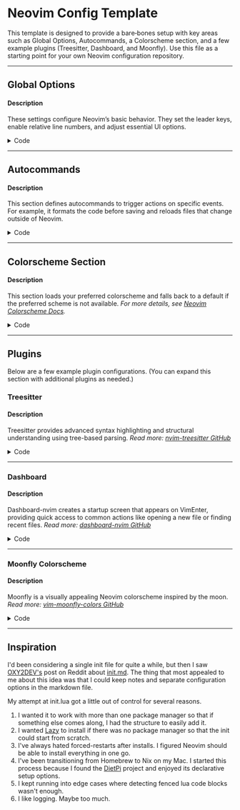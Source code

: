 # Neovim Config Template

This template is designed to provide a bare‐bones setup with key areas such as Global Options, Autocommands, a Colorscheme section, and a few example plugins (Treesitter, Dashboard, and Moonfly). Use this file as a starting point for your own Neovim configuration repository.

---

## Global Options

#### Description
These settings configure Neovim’s basic behavior. They set the leader keys, enable relative line numbers, and adjust essential UI options.

<details>
  <summary>Code</summary>

```lua
-- Global Options
local vim = vim

-- Set leader keys (see :help mapleader)
vim.g.mapleader = " "
vim.g.maplocalleader = "\\"

-- Editor Options
vim.opt.number = true               -- Absolute line numbers
vim.opt.relativenumber = true       -- Relative line numbers
vim.opt.clipboard = "unnamedplus"   -- Use system clipboard
vim.opt.expandtab = true            -- Use spaces instead of tabs
vim.opt.tabstop = 2                 -- Tab stops equal 2 spaces
vim.opt.shiftwidth = 2              -- Indentation width of 2 spaces
vim.opt.smartindent = true          -- Automatic indentation

-- UI Tweaks
vim.opt.cmdheight = 0               -- Minimize command-line height for a cleaner look
```

</details>

---

## Autocommands

#### Description
This section defines autocommands to trigger actions on specific events. For example, it formats the code before saving and reloads files that change outside of Neovim.

<details>
  <summary>Code</summary>

```lua
-- Autocommands

-- Format buffer before saving (if LSP formatting is available)
vim.api.nvim_create_autocmd("BufWritePre", {
  pattern = "*",
  callback = function()
    if vim.lsp.buf.format then
      vim.lsp.buf.format({ async = false })
    end
  end,
})

-- Reload file if it changes outside of Neovim (useful when editing remote files)
vim.api.nvim_create_autocmd({ "FocusGained", "TermClose", "TermLeave" }, {
  callback = function()
    vim.cmd("checktime")
  end,
})
```

</details>

---

## Colorscheme Section

#### Description
This section loads your preferred colorscheme and falls back to a default if the preferred scheme is not available.
_For more details, see [Neovim Colorscheme Docs](https://neovim.io/doc/user/ui.html#colorscheme)._

<details>
  <summary>Code</summary>

```lua
-- Colorscheme Setup
vim.cmd [[colorscheme nightfly]]
local custom_highlight = vim.api.nvim_create_augroup("CustomHighlight", {})
vim.api.nvim_create_autocmd("ColorScheme", {
  pattern = "nightfly",
  callback = function()
    vim.api.nvim_set_hl(0, "Function", { fg = "#82aaff", bold = true })
  end,
  group = custom_highlight,
})
```

</details>

---

## Plugins

Below are a few example plugin configurations. (You can expand this section with additional plugins as needed.)

### Treesitter

#### Description
Treesitter provides advanced syntax highlighting and structural understanding using tree-based parsing.
_Read more: [nvim-treesitter GitHub](https://github.com/nvim-treesitter/nvim-treesitter)_

<details>
  <summary>Code</summary>

```lua
return {
  {
    "nvim-treesitter/nvim-treesitter",
    build = ":TSUpdate",  -- Automatically update parsers on install
    opts = {
      ensure_installed = { "lua", "python", "javascript" },
      highlight = { enable = true },
      indent = { enable = true },
    },
  },
}
```

</details>

---

### Dashboard

#### Description
Dashboard-nvim creates a startup screen that appears on VimEnter, providing quick access to common actions like opening a new file or finding recent files.
_Read more: [dashboard-nvim GitHub](https://github.com/nvimdev/dashboard-nvim)_

<details>
  <summary>Code</summary>

```lua
return {
  {
    "nvimdev/dashboard-nvim",
    event = "VimEnter",
    opts = function()
      return {
        theme = "doom",  -- Choose a theme: e.g., doom, alpha, etc.
        hide = { statusline = false },
        config = {
          header = {
            "Welcome to Neovim",
            "Your custom startup screen"
          },
          center = {
            { action = "ene | startinsert", desc = "New File", key = "n" },
            { action = "Telescope find_files", desc = "Find File", key = "f" },
            { action = "Telescope oldfiles", desc = "Recent Files", key = "r" },
          },
          footer = { "Happy Coding!" },
        },
      }
    end,
  },
}
```

</details>

---

### Moonfly Colorscheme

#### Description
Moonfly is a visually appealing Neovim colorscheme inspired by the moon.
_Read more: [vim-moonfly-colors GitHub](https://github.com/bluz71/vim-moonfly-colors)_

<details>
  <summary>Code</summary>

```lua
return {
  {
    "bluz71/vim-moonfly-colors",
  },
}
```

</details>

---

## Inspiration

I'd been considering a single init file for quite a while, but then I saw [OXY2DEV's](https://github.com/OXY2DEV) post on Reddit about [init.md](https://www.reddit.com/r/neovim/comments/1ev675c/you_have_seen_initvim_initlua_prepare_to_see/). The thing that most appealed to me about this idea was that I could keep notes and separate configuration options in the markdown file.

My attempt at init.lua got a little out of control for several reasons.
1. I wanted it to work with more than one package manager so that if something else comes along, I had the structure to easily add it.
2. I wanted [Lazy](https://github.com/folke/lazy.nvim) to install if there was no package manager so that the init could start from scratch.
3. I've always hated forced-restarts after installs. I figured Neovim should be able to install everything in one go.
4. I've been transitioning from Homebrew to Nix on my Mac. I started this process because I found the [DietPi](https://github.com/MichaIng/DietPi) project and enjoyed its declarative setup options.
5. I kept running into edge cases where detecting fenced lua code blocks wasn't enough.
6. I like logging. Maybe too much.
